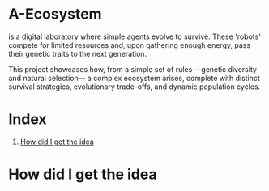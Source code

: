 # A-Ecosystem

is a digital laboratory where simple agents evolve to survive. These 'robots'
compete for limited resources and, upon gathering enough energy, pass their
genetic traits to the next generation.

This project showcases how, from a simple set of rules —genetic diversity 
and natural selection— a complex ecosystem arises, complete with distinct
survival strategies, evolutionary trade-offs, and dynamic population cycles.

# Index
1. [How did I get the idea](#how-did-i-get-the-idea)

# How did I get the idea

